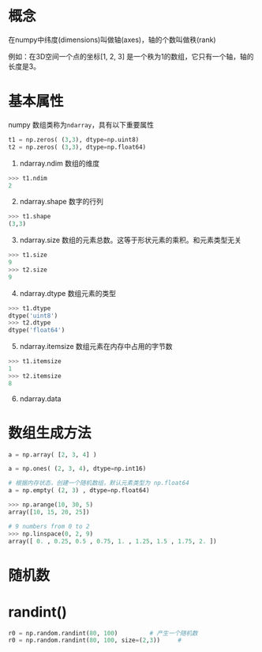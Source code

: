# 概念
在numpy中纬度(dimensions)叫做轴(axes)，轴的个数叫做秩(rank)

例如：在3D空间一个点的坐标[1, 2, 3] 是一个秩为1的数组，它只有一个轴，轴的长度是3。

# 基本属性
numpy 数组类称为`ndarray`，具有以下重要属性
```python
t1 = np.zeros( (3,3), dtype=np.uint8)
t2 = np.zeros( (3,3), dtype=np.float64)
```

1. ndarray.ndim
数组的维度
```python
>>> t1.ndim
2
```

2. ndarray.shape
数字的行列
```python
>>> t1.shape
(3,3)
```

3. ndarray.size
数组的元素总数。这等于形状元素的乘积。和元素类型无关
```python
>>> t1.size
9
>>> t2.size
9
```

4. ndarray.dtype
数组元素的类型
```python
>>> t1.dtype
dtype('uint8')
>>> t2.dtype
dtype('float64')
```

5. ndarray.itemsize
数组元素在内存中占用的字节数
```python
>>> t1.itemsize
1
>>> t2.itemsize
8
```

6. ndarray.data

# 数组生成方法
```python
a = np.array( [2, 3, 4] )

a = np.ones( (2, 3, 4), dtype=np.int16)

# 根据内存状态，创建一个随机数组，默认元素类型为 np.float64
a = np.empty( (2, 3) , dtype=np.float64)

>>> np.arange(10, 30, 5)
array([10, 15, 20, 25])

# 9 numbers from 0 to 2
>>> np.linspace(0, 2, 9)
array([ 0. , 0.25, 0.5 , 0.75, 1. , 1.25, 1.5 , 1.75, 2. ])
```


# 随机数


# randint()
```python
r0 = np.random.randint(80, 100)         # 产生一个随机数
r0 = np.random.randint(80, 100, size=(2,3))     # 
```